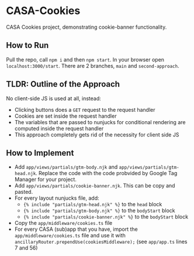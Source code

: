 # CASA-Cookies
CASA Cookies project, demonstrating cookie-banner functionality.

## How to Run
Pull the repo, call `npm i` and then `npm start`. In your browser open `localhost:3000/start`.
There are 2 branches, `main` and `second-approach`. 

## TLDR: Outline of the Approach
No client-side JS is used at all, instead: 
- Clicking buttons does a `GET` request to the request handler
- Cookies are set inside the request handler
- The variables that are passed to nunjucks for conditional rendering are computed inside the request handler
- This approach completely gets rid of the necessity for client side JS

## How to Implement 
- Add `app/views/partials/gtm-body.njk` and `app/views/partials/gtm-head.njk`. Replace the code with the code probvided by Google Tag Manager for your project. 
- Add `app/views/partials/cookie-banner.njk`. This can be copy and pasted. 
- For every layout nunjucks file, add: 
  - `{% include "partials/gtm-head.njk" %}` to the `head` block 
  - `{% include "partials/gtm-body.njk" %}` to the `bodyStart` block
  - `{% include "partials/cookie-banner.njk" %}` to the `bodyStart` block 
- Copy the `app/middleware/cookies.ts` file 
- For every CASA (sub)app that you have, import the `app/middleware/cookies.ts` file and use it with `ancillaryRouter.prependUse(cookiesMiddleware);` (see `app/app.ts` lines 7 and 56)
